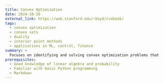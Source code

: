 ```yaml
---
title: Convex Optimization
date: 2024-10-26
external_link: https://web.stanford.edu/~boyd/cvxbook/
tags:
  - convex optimization
  - convex sets
  - duality
  - interior point methods
  - applications in ML, control, finance
summary: >
  Focuses on identifying and solving convex optimization problems that arise in applications. Covers convex sets, functions, and optimization problems, fundamentals of convex analysis, least squares, linear and quadratic programming, semidefinite programming, minimax problems, dual theory, and interior point methods. Applications include signal processing, statistics, machine learning, control and mechanical engineering, and finance.
prerequisites:
  - Good knowledge of linear algebra and probability
  - Familiar with basic Python programming
  - Markdown
---
```

